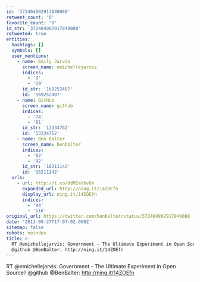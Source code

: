 ```yaml
---
id: '372404902917849088'
retweet_count: '0'
favorite_count: '0'
id_str: '372404902917849088'
retweeted: true
entities:
  hashtags: []
  symbols: []
  user_mentions:
    - name: Emily Jarvis
      screen_name: emichellejarvis
      indices:
        - '3'
        - '19'
      id_str: '169252407'
      id: '169252407'
    - name: GitHub
      screen_name: github
      indices:
        - '74'
        - '81'
      id_str: '13334762'
      id: '13334762'
    - name: Ben Balter
      screen_name: benbalter
      indices:
        - '82'
        - '92'
      id_str: '16211142'
      id: '16211142'
  urls:
    - url: http://t.co/0dMIaYbvUn
      expanded_url: http://ning.it/14ZOEfn
      display_url: ning.it/14ZOEfn
      indices:
        - '94'
        - '116'
original_url: https://twitter.com/benbalter/status/372404902917849088
date: '2013-08-27T17:07:02.000Z'
sitemap: false
robots: noindex
title: >-
  RT @emichellejarvis: Government - The Ultimate Experiment in Open Source?
  @github @BenBalter: http://ning.it/14ZOEfn
---
```


RT @emichellejarvis: Government - The Ultimate Experiment in Open Source? @github @BenBalter: http://ning.it/14ZOEfn